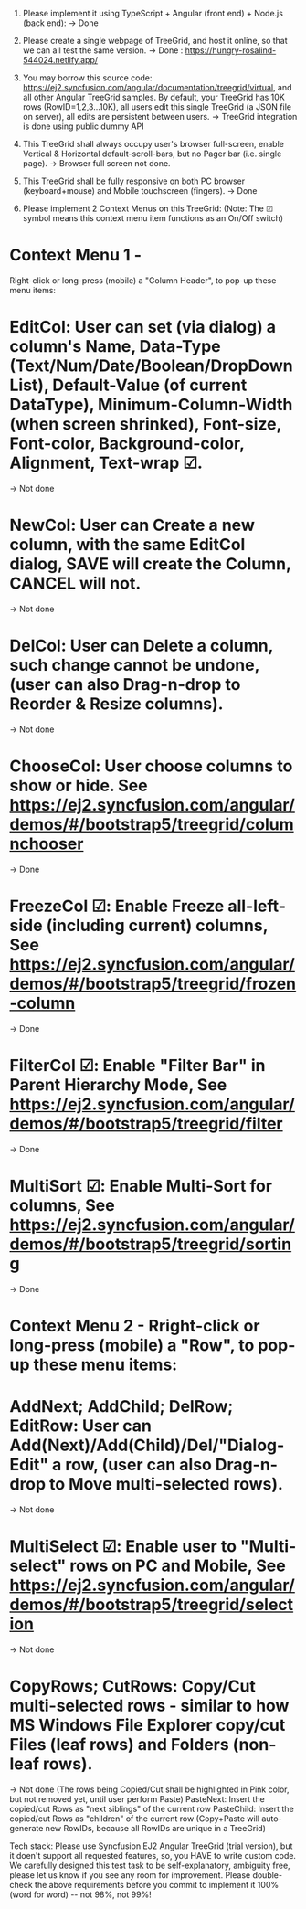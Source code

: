 1. Please implement it using TypeScript + Angular (front end) + Node.js (back end):
-> Done

1. Please create a single webpage of TreeGrid, and host it online, so that we can all test the same version.
-> Done : https://hungry-rosalind-544024.netlify.app/

1. You may borrow this source code: https://ej2.syncfusion.com/angular/documentation/treegrid/virtual, and all other Angular TreeGrid samples. By default, your TreeGrid has 10K rows (RowID=1,2,3...10K), all users edit this single TreeGrid (a JSON file on server), all edits are persistent between users.
-> TreeGrid integration is done using public dummy API

1. This TreeGrid shall always occupy user's browser full-screen, enable Vertical & Horizontal default-scroll-bars, but no Pager bar (i.e. single page).
-> Browser full screen not done. 

1. This TreeGrid shall be fully responsive on both PC browser (keyboard+mouse) and Mobile touchscreen (fingers).
-> Done

1. Please implement 2 Context Menus on this TreeGrid:
(Note:  The ☑ symbol means this context menu item functions as an On/Off switch)
# Context Menu 1 - 
Right-click or long-press (mobile) a "Column Header", to pop-up these menu items:
# EditCol: User can set (via dialog) a column's Name, Data-Type (Text/Num/Date/Boolean/DropDownList), Default-Value (of current DataType), Minimum-Column-Width (when screen shrinked), Font-size, Font-color, Background-color, Alignment, Text-wrap ☑.
-> Not done
  
# NewCol: User can Create a new column, with the same EditCol dialog, SAVE will create the Column, CANCEL will not.
-> Not done

# DelCol: User can Delete a column, such change cannot be undone, (user can also Drag-n-drop to Reorder & Resize columns).
-> Not done

# ChooseCol: User choose columns to show or hide. See https://ej2.syncfusion.com/angular/demos/#/bootstrap5/treegrid/columnchooser
-> Done

# FreezeCol ☑: Enable Freeze all-left-side (including current) columns, See https://ej2.syncfusion.com/angular/demos/#/bootstrap5/treegrid/frozen-column
-> Done

# FilterCol ☑: Enable "Filter Bar" in Parent Hierarchy Mode, See https://ej2.syncfusion.com/angular/demos/#/bootstrap5/treegrid/filter
-> Done

# MultiSort ☑: Enable Multi-Sort for columns, See https://ej2.syncfusion.com/angular/demos/#/bootstrap5/treegrid/sorting
-> Done
# Context Menu 2 - Rright-click or long-press (mobile) a "Row", to pop-up these menu items:

# AddNext; AddChild; DelRow; EditRow: User can Add(Next)/Add(Child)/Del/"Dialog-Edit" a row, (user can also Drag-n-drop to Move multi-selected rows).
-> Not done

# MultiSelect ☑: Enable user to "Multi-select" rows on PC and Mobile, See https://ej2.syncfusion.com/angular/demos/#/bootstrap5/treegrid/selection
-> Not done

# CopyRows; CutRows: Copy/Cut multi-selected rows - similar to how MS Windows File Explorer copy/cut Files (leaf rows) and Folders (non-leaf rows).
-> Not done
(The rows being Copied/Cut shall be highlighted in Pink color, but not removed yet, until user perform Paste)
PasteNext: Insert the copied/cut Rows as "next siblings" of the current row PasteChild: Insert the copied/cut Rows as "children" of the current row (Copy+Paste will auto-generate new RowIDs, because all RowIDs are unique in a TreeGrid)

Tech stack: 
    Please use Syncfusion EJ2 Angular TreeGrid (trial version), but it doen't support all requested features, so, you HAVE to write custom code.
    We carefully designed this test task to be self-explanatory, ambiguity free, please let us know if you see any room for improvement.
    Please double-check the above requirements before you commit to implement it 100% (word for word) -- not 98%, not 99%!